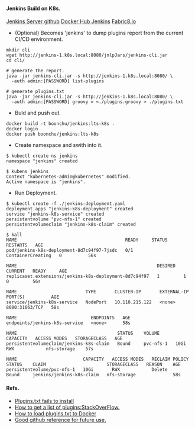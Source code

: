 #### Jenkins Build on K8s.

[Jenkins Server github](https://github.com/jenkinsci/jenkins)
[Docker Hub Jenkins](https://hub.docker.com/_/jenkins/)
[Fabric8.io](http://fabric8.io/)

- (Optional) Becomes 'jenkins' to dump plugins report from the current CI/CD environment.
```
mkdir cli
wget http://jenkins-1.k8s.local:8080/jnlpJars/jenkins-cli.jar
cd cli/

# generate the report.
java -jar jenkins-cli.jar -s http://jenkins-1.k8s.local:8080/ \
  -auth admin:[PASSWORD] list-plugins 

# generate plugins.txt
java -jar jenkins-cli.jar -s http://jenkins-1.k8s.local:8080/ \
  -auth admin:[PASSWORD] groovy = <./plugins.groovy > ./plugins.txt
```

- Buld and push out.
```
docker build -t boonchu/jenkins:lts-k8s .
docker login
docker push boonchu/jenkins:lts-k8s
```

- Create namespace and swith into it.
```
$ kubectl create ns jenkins
namespace "jenkins" created

$ kubens jenkins
Context "kubernetes-admin@kubernetes" modified.
Active namespace is "jenkins".
```

- Run Deployment.
```
$ kubectl create -f ./jenkins-deployment.yaml
deployment.apps "jenkins-k8s-deployment" created
service "jenkins-k8s-service" created
persistentvolume "pvc-nfs-1" created
persistentvolumeclaim "jenkins-k8s-claim" created

$ kall
NAME                                         READY     STATUS              RESTARTS   AGE
pod/jenkins-k8s-deployment-8d7c94f97-7jsdc   0/1       ContainerCreating   0          56s

NAME                                                     DESIRED   CURRENT   READY     AGE
replicaset.extensions/jenkins-k8s-deployment-8d7c94f97   1         1         0         56s

NAME                          TYPE       CLUSTER-IP       EXTERNAL-IP   PORT(S)          AGE
service/jenkins-k8s-service   NodePort   10.110.215.122   <none>        8080:31663/TCP   58s

NAME                            ENDPOINTS   AGE
endpoints/jenkins-k8s-service   <none>      58s

NAME                                      STATUS    VOLUME      CAPACITY   ACCESS MODES   STORAGECLASS   AGE
persistentvolumeclaim/jenkins-k8s-claim   Bound     pvc-nfs-1   10Gi       RWX            nfs-storage    57s

NAME                         CAPACITY   ACCESS MODES   RECLAIM POLICY   STATUS    CLAIM                       STORAGECLASS   REASON    AGE
persistentvolume/pvc-nfs-1   10Gi       RWX            Delete           Bound     jenkins/jenkins-k8s-claim   nfs-storage              58s
```

#### Refs.

- [Plugins.txt fails to install](https://github.com/jenkinsci/docker/issues/50)
- [How to get a list of plugins:StackOverFlow.](https://stackoverflow.com/questions/9815273/how-to-get-a-list-of-installed-jenkins-plugins-with-name-and-version-pair)
- [How to load plugins.txt to Docker](https://stackoverflow.com/questions/29328278/installing-jenkins-plugins-to-docker-jenkins)
- [Good github reference for future use.](https://github.com/boonchu/docker-flow-stacks)
